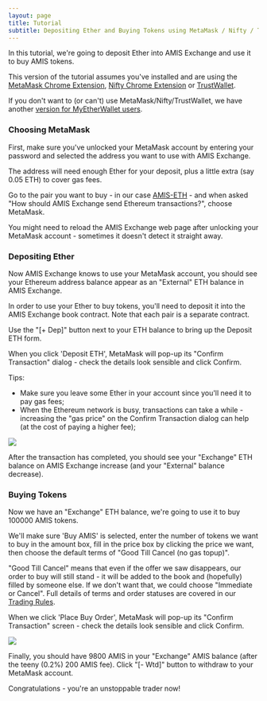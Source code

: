 ```yaml
---
layout: page
title: Tutorial
subtitle: Depositing Ether and Buying Tokens using MetaMask / Nifty / TrustWallet
---
```


In this tutorial, we're going to deposit Ether into AMIS Exchange and use it to buy AMIS tokens.

This version of the tutorial assumes you've installed and are using the [MetaMask Chrome Extension](https://metamask.io/), [Nifty Chrome Extension](https://chrome.google.com/webstore/detail/nifty-wallet/jbdaocneiiinmjbjlgalhcelgbejmnid) or [TrustWallet](https://play.google.com/store/apps/details?id=com.wallet.crypto.trustapp).

If you don't want to (or can't) use MetaMask/Nifty/TrustWallet, we have another [version for MyEtherWallet users](../depositing-ether-and-buying-tokens-using-myetherwallet).

### Choosing MetaMask

First, make sure you've unlocked your MetaMask account by entering your password and selected the address you want to use with AMIS Exchange.

The address will need enough Ether for your deposit, plus a little extra (say 0.05 ETH) to cover gas fees.

Go to the pair you want to buy - in our case [AMIS-ETH](http://amis-erc20.github.io/amisdex/exchange/?pairId=AMIS-ETH) - and when asked "How should AMIS Exchange send Ethereum transactions?", choose MetaMask.

You might need to reload the AMIS Exchange web page after unlocking your MetaMask account - sometimes it doesn't detect it straight away.

### Depositing Ether

Now AMIS Exchange knows to use your MetaMask account, you should see your Ethereum address balance appear as an "External" ETH balance in AMIS Exchange.

In order to use your Ether to buy tokens, you'll need to deposit it into the AMIS Exchange book contract. Note that each pair is a separate contract.

Use the "[+ Dep]" button next to your ETH balance to bring up the Deposit ETH form.

When you click 'Deposit ETH', MetaMask will pop-up its "Confirm Transaction" dialog - check the details look sensible and click Confirm.

Tips:
 - Make sure you leave some Ether in your account since you'll need it to pay gas fees;
 - When the Ethereum network is busy, transactions can take a while - increasing the "gas price" on the Confirm Transaction dialog can help (at the cost of paying a higher fee);
 
 ![](https://raw.githubusercontent.com/amis-erc20/amisdex/master/help/deposit-with-metamask.gif)

After the transaction has completed, you should see your "Exchange" ETH balance on AMIS Exchange increase (and your "External" balance decrease).

### Buying Tokens

Now we have an "Exchange" ETH balance, we're going to use it to buy 100000 AMIS tokens.

We'll make sure 'Buy AMIS' is selected, enter the number of tokens we want to buy in the amount box, fill in the price box by clicking the price we want, then choose the default terms of "Good Till Cancel (no gas topup)".

"Good Till Cancel" means that even if the offer we saw disappears, our order to buy will still stand - it will be added to the book and (hopefully) filled by someone else. If we don't want that, we could choose "Immediate or Cancel". Full details of terms and order statuses are covered in our [Trading Rules](../../trading-rules).

When we click 'Place Buy Order', MetaMask will pop-up its "Confirm Transaction" screen - check the details look sensible and click Confirm.

![](https://raw.githubusercontent.com/amis-erc20/amisdex/master/help/buy-tokens-with-metamask.gif)

Finally, you should have 9800 AMIS in your "Exchange" AMIS balance (after the teeny (0.2%) 200 AMIS fee). Click "[- Wtd]" button to withdraw to your MetaMask account.

Congratulations - you're an unstoppable trader now!

